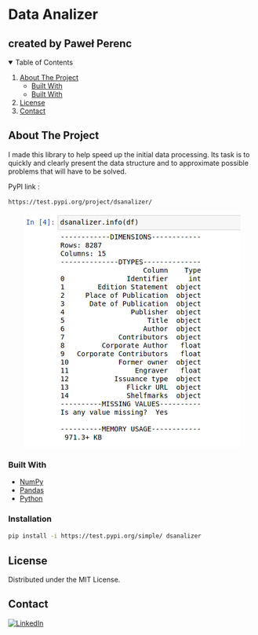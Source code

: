# Data Analizer
## created by Paweł Perenc

<!-- TABLE OF CONTENTS -->
<details open="open">
  <summary>Table of Contents</summary>
  <ol>
    <li>
      <a href="#about-the-project">About The Project</a>
      <ul>
        <li><a href="#built-with">Built With</a></li>
        <li><a href="#installation">Built With</a></li>
      </ul>
    </li>
    <li><a href="#license">License</a></li>
    <li><a href="#contact">Contact</a></li>
  </ol>
</details>



<!-- ABOUT THE PROJECT -->
## About The Project
I made this library to help speed up the initial data processing. Its task is to quickly and clearly present the data structure and to approximate possible problems that will have to be solved.

  PyPI link : 
  ```sh
  https://test.pypi.org/project/dsanalizer/
  ```

<!-- Image about -->
<p align="center">
    <img src="materials/ss.png" alt="ss">
</p>

### Built With

* [NumPy](https://numpy.org/)
* [Pandas](https://pandas.pydata.org/)
* [Python](https://www.python.org/)

### Installation

  ```sh
  pip install -i https://test.pypi.org/simple/ dsanalizer
  ```

<!-- LICENSE -->
## License

Distributed under the MIT License.

<!-- CONTACT -->
## Contact
[![LinkedIn][linkedin-shield]][linkedin-url]

<!-- MARKDOWN LINKS & IMAGES -->
<!-- https://www.markdownguide.org/basic-syntax/#reference-style-links -->
[linkedin-shield]: https://img.shields.io/badge/-LinkedIn-black.svg?style=for-the-badge&logo=linkedin&colorB=555
[linkedin-url]: https://www.linkedin.com/in/pawe%C5%82-perenc-51b39315a/

